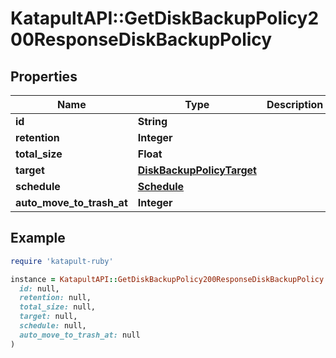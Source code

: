 # KatapultAPI::GetDiskBackupPolicy200ResponseDiskBackupPolicy

## Properties

| Name | Type | Description | Notes |
| ---- | ---- | ----------- | ----- |
| **id** | **String** |  | [optional] |
| **retention** | **Integer** |  | [optional] |
| **total_size** | **Float** |  | [optional] |
| **target** | [**DiskBackupPolicyTarget**](DiskBackupPolicyTarget.md) |  | [optional] |
| **schedule** | [**Schedule**](Schedule.md) |  | [optional] |
| **auto_move_to_trash_at** | **Integer** |  | [optional] |

## Example

```ruby
require 'katapult-ruby'

instance = KatapultAPI::GetDiskBackupPolicy200ResponseDiskBackupPolicy.new(
  id: null,
  retention: null,
  total_size: null,
  target: null,
  schedule: null,
  auto_move_to_trash_at: null
)
```

